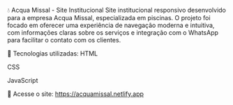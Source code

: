 💧 Acqua Missal - Site Institucional
Site institucional responsivo desenvolvido para a empresa Acqua Missal, especializada em piscinas.
O projeto foi focado em oferecer uma experiência de navegação moderna e intuitiva, com informações claras sobre os serviços e integração com o WhatsApp para facilitar o contato com os clientes.

🚀 Tecnologias utilizadas:
HTML

CSS

JavaScript

🔗 Acesse o site: https://acquamissal.netlify.app

